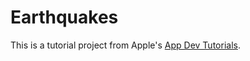 # Earthquakes

This is a tutorial project from Apple's [App Dev Tutorials](https://developer.apple.com/tutorials/app-dev-training).
